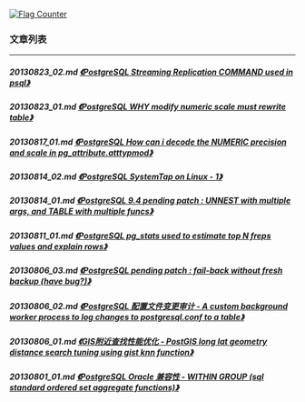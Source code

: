 <a rel="nofollow" href="http://info.flagcounter.com/h9V1"  ><img src="http://s03.flagcounter.com/count/h9V1/bg_FFFFFF/txt_000000/border_CCCCCC/columns_2/maxflags_12/viewers_0/labels_0/pageviews_0/flags_0/"  alt="Flag Counter"  border="0"  ></a>  
  
### 文章列表  
----  
##### 20130823_02.md   [《PostgreSQL Streaming Replication COMMAND used in psql》](20130823_02.md)  
##### 20130823_01.md   [《PostgreSQL WHY modify numeric scale must rewrite table》](20130823_01.md)  
##### 20130817_01.md   [《PostgreSQL How can i decode the NUMERIC precision and scale in pg_attribute.atttypmod》](20130817_01.md)  
##### 20130814_02.md   [《PostgreSQL SystemTap on Linux - 1》](20130814_02.md)  
##### 20130814_01.md   [《PostgreSQL 9.4 pending patch : UNNEST with multiple args, and TABLE with multiple funcs》](20130814_01.md)  
##### 20130811_01.md   [《PostgreSQL pg_stats used to estimate top N freps values and explain rows》](20130811_01.md)  
##### 20130806_03.md   [《PostgreSQL pending patch : fail-back without fresh backup (have bug?)》](20130806_03.md)  
##### 20130806_02.md   [《PostgreSQL 配置文件变更审计 - A custom background worker process to log changes to postgresql.conf to a table》](20130806_02.md)  
##### 20130806_01.md   [《GIS附近查找性能优化 - PostGIS long lat geometry distance search tuning using gist knn function》](20130806_01.md)  
##### 20130801_01.md   [《PostgreSQL Oracle 兼容性 - WITHIN GROUP (sql standard ordered set aggregate functions)》](20130801_01.md)  
